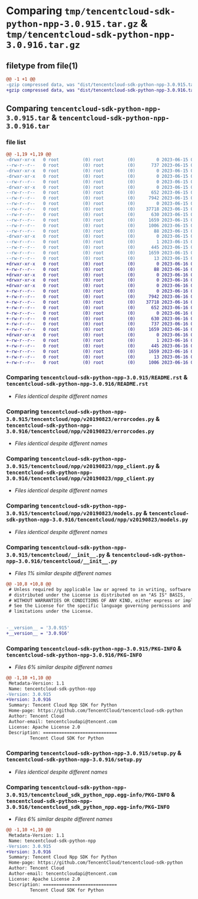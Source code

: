 # Comparing `tmp/tencentcloud-sdk-python-npp-3.0.915.tar.gz` & `tmp/tencentcloud-sdk-python-npp-3.0.916.tar.gz`

## filetype from file(1)

```diff
@@ -1 +1 @@
-gzip compressed data, was "dist/tencentcloud-sdk-python-npp-3.0.915.tar", last modified: Thu Jun 15 00:30:18 2023, max compression
+gzip compressed data, was "dist/tencentcloud-sdk-python-npp-3.0.916.tar", last modified: Fri Jun 16 00:38:25 2023, max compression
```

## Comparing `tencentcloud-sdk-python-npp-3.0.915.tar` & `tencentcloud-sdk-python-npp-3.0.916.tar`

### file list

```diff
@@ -1,19 +1,19 @@
-drwxr-xr-x   0 root         (0) root         (0)        0 2023-06-15 00:30:18.000000 tencentcloud-sdk-python-npp-3.0.915/
--rw-r--r--   0 root         (0) root         (0)      737 2023-06-15 00:30:18.000000 tencentcloud-sdk-python-npp-3.0.915/README.rst
-drwxr-xr-x   0 root         (0) root         (0)        0 2023-06-15 00:30:18.000000 tencentcloud-sdk-python-npp-3.0.915/tencentcloud/
-drwxr-xr-x   0 root         (0) root         (0)        0 2023-06-15 00:30:18.000000 tencentcloud-sdk-python-npp-3.0.915/tencentcloud/npp/
--rw-r--r--   0 root         (0) root         (0)        0 2023-06-15 00:30:18.000000 tencentcloud-sdk-python-npp-3.0.915/tencentcloud/npp/__init__.py
-drwxr-xr-x   0 root         (0) root         (0)        0 2023-06-15 00:30:18.000000 tencentcloud-sdk-python-npp-3.0.915/tencentcloud/npp/v20190823/
--rw-r--r--   0 root         (0) root         (0)      652 2023-06-15 00:30:18.000000 tencentcloud-sdk-python-npp-3.0.915/tencentcloud/npp/v20190823/errorcodes.py
--rw-r--r--   0 root         (0) root         (0)     7942 2023-06-15 00:30:18.000000 tencentcloud-sdk-python-npp-3.0.915/tencentcloud/npp/v20190823/npp_client.py
--rw-r--r--   0 root         (0) root         (0)        0 2023-06-15 00:30:18.000000 tencentcloud-sdk-python-npp-3.0.915/tencentcloud/npp/v20190823/__init__.py
--rw-r--r--   0 root         (0) root         (0)    37718 2023-06-15 00:30:18.000000 tencentcloud-sdk-python-npp-3.0.915/tencentcloud/npp/v20190823/models.py
--rw-r--r--   0 root         (0) root         (0)      630 2023-06-15 00:30:18.000000 tencentcloud-sdk-python-npp-3.0.915/tencentcloud/__init__.py
--rw-r--r--   0 root         (0) root         (0)     1659 2023-06-15 00:30:18.000000 tencentcloud-sdk-python-npp-3.0.915/PKG-INFO
--rw-r--r--   0 root         (0) root         (0)     1006 2023-06-15 00:30:18.000000 tencentcloud-sdk-python-npp-3.0.915/setup.py
--rw-r--r--   0 root         (0) root         (0)       88 2023-06-15 00:30:18.000000 tencentcloud-sdk-python-npp-3.0.915/setup.cfg
-drwxr-xr-x   0 root         (0) root         (0)        0 2023-06-15 00:30:18.000000 tencentcloud-sdk-python-npp-3.0.915/tencentcloud_sdk_python_npp.egg-info/
--rw-r--r--   0 root         (0) root         (0)        1 2023-06-15 00:30:18.000000 tencentcloud-sdk-python-npp-3.0.915/tencentcloud_sdk_python_npp.egg-info/dependency_links.txt
--rw-r--r--   0 root         (0) root         (0)      445 2023-06-15 00:30:18.000000 tencentcloud-sdk-python-npp-3.0.915/tencentcloud_sdk_python_npp.egg-info/SOURCES.txt
--rw-r--r--   0 root         (0) root         (0)     1659 2023-06-15 00:30:18.000000 tencentcloud-sdk-python-npp-3.0.915/tencentcloud_sdk_python_npp.egg-info/PKG-INFO
--rw-r--r--   0 root         (0) root         (0)       13 2023-06-15 00:30:18.000000 tencentcloud-sdk-python-npp-3.0.915/tencentcloud_sdk_python_npp.egg-info/top_level.txt
+drwxr-xr-x   0 root         (0) root         (0)        0 2023-06-16 00:38:25.000000 tencentcloud-sdk-python-npp-3.0.916/
+-rw-r--r--   0 root         (0) root         (0)       88 2023-06-16 00:38:25.000000 tencentcloud-sdk-python-npp-3.0.916/setup.cfg
+drwxr-xr-x   0 root         (0) root         (0)        0 2023-06-16 00:38:25.000000 tencentcloud-sdk-python-npp-3.0.916/tencentcloud/
+drwxr-xr-x   0 root         (0) root         (0)        0 2023-06-16 00:38:25.000000 tencentcloud-sdk-python-npp-3.0.916/tencentcloud/npp/
+drwxr-xr-x   0 root         (0) root         (0)        0 2023-06-16 00:38:25.000000 tencentcloud-sdk-python-npp-3.0.916/tencentcloud/npp/v20190823/
+-rw-r--r--   0 root         (0) root         (0)        0 2023-06-16 00:38:25.000000 tencentcloud-sdk-python-npp-3.0.916/tencentcloud/npp/v20190823/__init__.py
+-rw-r--r--   0 root         (0) root         (0)     7942 2023-06-16 00:38:25.000000 tencentcloud-sdk-python-npp-3.0.916/tencentcloud/npp/v20190823/npp_client.py
+-rw-r--r--   0 root         (0) root         (0)    37718 2023-06-16 00:38:25.000000 tencentcloud-sdk-python-npp-3.0.916/tencentcloud/npp/v20190823/models.py
+-rw-r--r--   0 root         (0) root         (0)      652 2023-06-16 00:38:25.000000 tencentcloud-sdk-python-npp-3.0.916/tencentcloud/npp/v20190823/errorcodes.py
+-rw-r--r--   0 root         (0) root         (0)        0 2023-06-16 00:38:25.000000 tencentcloud-sdk-python-npp-3.0.916/tencentcloud/npp/__init__.py
+-rw-r--r--   0 root         (0) root         (0)      630 2023-06-16 00:38:25.000000 tencentcloud-sdk-python-npp-3.0.916/tencentcloud/__init__.py
+-rw-r--r--   0 root         (0) root         (0)      737 2023-06-16 00:38:25.000000 tencentcloud-sdk-python-npp-3.0.916/README.rst
+-rw-r--r--   0 root         (0) root         (0)     1659 2023-06-16 00:38:25.000000 tencentcloud-sdk-python-npp-3.0.916/PKG-INFO
+drwxr-xr-x   0 root         (0) root         (0)        0 2023-06-16 00:38:25.000000 tencentcloud-sdk-python-npp-3.0.916/tencentcloud_sdk_python_npp.egg-info/
+-rw-r--r--   0 root         (0) root         (0)        1 2023-06-16 00:38:25.000000 tencentcloud-sdk-python-npp-3.0.916/tencentcloud_sdk_python_npp.egg-info/dependency_links.txt
+-rw-r--r--   0 root         (0) root         (0)      445 2023-06-16 00:38:25.000000 tencentcloud-sdk-python-npp-3.0.916/tencentcloud_sdk_python_npp.egg-info/SOURCES.txt
+-rw-r--r--   0 root         (0) root         (0)     1659 2023-06-16 00:38:25.000000 tencentcloud-sdk-python-npp-3.0.916/tencentcloud_sdk_python_npp.egg-info/PKG-INFO
+-rw-r--r--   0 root         (0) root         (0)       13 2023-06-16 00:38:25.000000 tencentcloud-sdk-python-npp-3.0.916/tencentcloud_sdk_python_npp.egg-info/top_level.txt
+-rw-r--r--   0 root         (0) root         (0)     1006 2023-06-16 00:38:25.000000 tencentcloud-sdk-python-npp-3.0.916/setup.py
```

### Comparing `tencentcloud-sdk-python-npp-3.0.915/README.rst` & `tencentcloud-sdk-python-npp-3.0.916/README.rst`

 * *Files identical despite different names*

### Comparing `tencentcloud-sdk-python-npp-3.0.915/tencentcloud/npp/v20190823/errorcodes.py` & `tencentcloud-sdk-python-npp-3.0.916/tencentcloud/npp/v20190823/errorcodes.py`

 * *Files identical despite different names*

### Comparing `tencentcloud-sdk-python-npp-3.0.915/tencentcloud/npp/v20190823/npp_client.py` & `tencentcloud-sdk-python-npp-3.0.916/tencentcloud/npp/v20190823/npp_client.py`

 * *Files identical despite different names*

### Comparing `tencentcloud-sdk-python-npp-3.0.915/tencentcloud/npp/v20190823/models.py` & `tencentcloud-sdk-python-npp-3.0.916/tencentcloud/npp/v20190823/models.py`

 * *Files identical despite different names*

### Comparing `tencentcloud-sdk-python-npp-3.0.915/tencentcloud/__init__.py` & `tencentcloud-sdk-python-npp-3.0.916/tencentcloud/__init__.py`

 * *Files 1% similar despite different names*

```diff
@@ -10,8 +10,8 @@
 # Unless required by applicable law or agreed to in writing, software
 # distributed under the License is distributed on an "AS IS" BASIS,
 # WITHOUT WARRANTIES OR CONDITIONS OF ANY KIND, either express or implied.
 # See the License for the specific language governing permissions and
 # limitations under the License.
 
 
-__version__ = '3.0.915'
+__version__ = '3.0.916'
```

### Comparing `tencentcloud-sdk-python-npp-3.0.915/PKG-INFO` & `tencentcloud-sdk-python-npp-3.0.916/PKG-INFO`

 * *Files 6% similar despite different names*

```diff
@@ -1,10 +1,10 @@
 Metadata-Version: 1.1
 Name: tencentcloud-sdk-python-npp
-Version: 3.0.915
+Version: 3.0.916
 Summary: Tencent Cloud Npp SDK for Python
 Home-page: https://github.com/TencentCloud/tencentcloud-sdk-python
 Author: Tencent Cloud
 Author-email: tencentcloudapi@tencent.com
 License: Apache License 2.0
 Description: ============================
         Tencent Cloud SDK for Python
```

### Comparing `tencentcloud-sdk-python-npp-3.0.915/setup.py` & `tencentcloud-sdk-python-npp-3.0.916/setup.py`

 * *Files identical despite different names*

### Comparing `tencentcloud-sdk-python-npp-3.0.915/tencentcloud_sdk_python_npp.egg-info/PKG-INFO` & `tencentcloud-sdk-python-npp-3.0.916/tencentcloud_sdk_python_npp.egg-info/PKG-INFO`

 * *Files 6% similar despite different names*

```diff
@@ -1,10 +1,10 @@
 Metadata-Version: 1.1
 Name: tencentcloud-sdk-python-npp
-Version: 3.0.915
+Version: 3.0.916
 Summary: Tencent Cloud Npp SDK for Python
 Home-page: https://github.com/TencentCloud/tencentcloud-sdk-python
 Author: Tencent Cloud
 Author-email: tencentcloudapi@tencent.com
 License: Apache License 2.0
 Description: ============================
         Tencent Cloud SDK for Python
```

